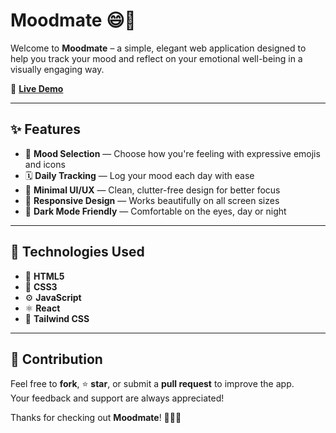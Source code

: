 # Moodmate 😄🧠

Welcome to **Moodmate** – a simple, elegant web application designed to help you track your mood and reflect on your emotional well-being in a visually engaging way.

🔗 [**Live Demo**](https://keshangamage.github.io/Moodmate/)

---

## ✨ Features

- 🌈 **Mood Selection** — Choose how you're feeling with expressive emojis and icons  
- 🗓️ **Daily Tracking** — Log your mood each day with ease  
- 🧼 **Minimal UI/UX** — Clean, clutter-free design for better focus  
- 📱 **Responsive Design** — Works beautifully on all screen sizes  
- 🌙 **Dark Mode Friendly** — Comfortable on the eyes, day or night  

---

## 🚀 Technologies Used

- 🧾 **HTML5**
- 🎨 **CSS3**
- ⚙️ **JavaScript**
- ⚛️ **React**
- 💨 **Tailwind CSS**

---

## 🙌 Contribution

Feel free to **fork**, ⭐️ **star**, or submit a **pull request** to improve the app.  
Your feedback and support are always appreciated!

Thanks for checking out **Moodmate**! 🧘‍♀️✨
